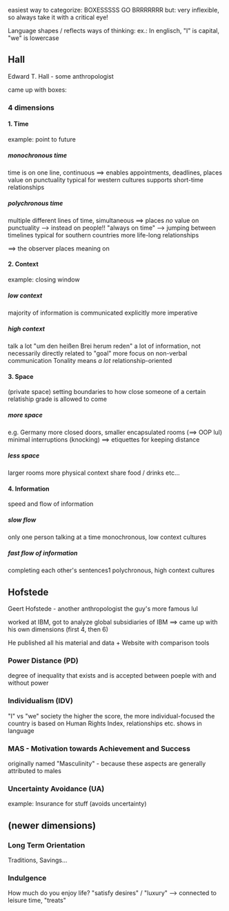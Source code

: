 easiest way to categorize: BOXESSSSS GO BRRRRRRR
but: very inflexible, so always take it with a critical eye!


Language shapes / reflects ways of thinking: 
 ex.: In englisch, "I" is capital, "we" is lowercase


## Hall
Edward T. Hall - some anthropologist

came up with boxes:
### 4 dimensions

#### 1. Time 
example: point to future
##### monochronous time
time is on one line, continuous
==> enables appointments, deadlines, places value on punctuality
typical for western cultures
supports short-time relationships

##### polychronous time
multiple different lines of time, simultaneous
==> places _no_ value on punctuality
	--> instead on people!!
"always on time" --> jumping between timelines
typical for southern countries
more life-long relationships


==> the observer places meaning on 

#### 2. Context
example: closing window

##### low context
majority of information is communicated explicitly
more imperative

##### high context
talk a lot "um den heißen Brei herum reden"
a lot of information, not necessarily directly related to "goal"
more focus on non-verbal communication
Tonality means _a lot_ 
relationship-oriented


#### 3. Space

(private space) 
setting boundaries to how close someone of a certain relatiship grade is allowed to come
##### more space
e.g. Germany 
more closed doors, smaller encapsulated rooms (==> OOP lul)
minimal interruptions (knocking) 
==> etiquettes for keeping distance

##### less space
larger rooms
more physical context
share food / drinks etc...


#### 4. Information
speed and flow of information

##### slow flow
only one person talking at a time
monochronous, low context cultures

##### fast flow of information
completing each other's sentences1
polychronous, high context cultures


## Hofstede
Geert Hofstede - another anthropologist
the guy's more famous lul

worked at IBM, got to analyze global subsidiaries of IBM
==> came up with his own dimensions (first 4, then 6)

He published all his material and data
$+$ Website with comparison tools

### Power Distance (PD)
degree of inequality that exists and is accepted between poeple with and without power

### Individualism (IDV)
"I" vs "we" society
the higher the score, the more individual-focused the country is
based on Human Rights Index, relationships etc.
shows in language

### MAS - Motivation towards Achievement and Success
originally named "Masculinity" - because these aspects are generally attributed to males

### Uncertainty Avoidance (UA)
example: Insurance for stuff (avoids uncertainty)


## (newer dimensions)
### Long Term Orientation
Traditions, Savings...

### Indulgence
How much do you enjoy life?
"satisfy desires" / "luxury"
	--> connected to leisure time, "treats"  

